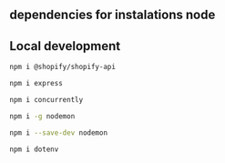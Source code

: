 ## dependencies for instalations node

## Local development

```bash
npm i @shopify/shopify-api
```

```bash
npm i express
```

```bash
npm i concurrently
```

```bash
npm i -g nodemon
```

```bash
npm i --save-dev nodemon
```

```bash
npm i dotenv
```
